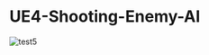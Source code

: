 # UE4-Shooting-Enemy-AI
![test5](https://user-images.githubusercontent.com/60804279/119842227-b28f4000-bf30-11eb-8fc5-ce0f48a652c6.jpg)
